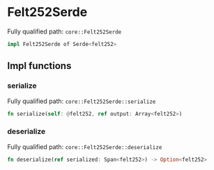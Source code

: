 # Felt252Serde

Fully qualified path: `core::Felt252Serde`

```rust
impl Felt252Serde of Serde<felt252>
```

## Impl functions

### serialize

Fully qualified path: `core::Felt252Serde::serialize`

```rust
fn serialize(self: @felt252, ref output: Array<felt252>)
```


### deserialize

Fully qualified path: `core::Felt252Serde::deserialize`

```rust
fn deserialize(ref serialized: Span<felt252>) -> Option<felt252>
```


